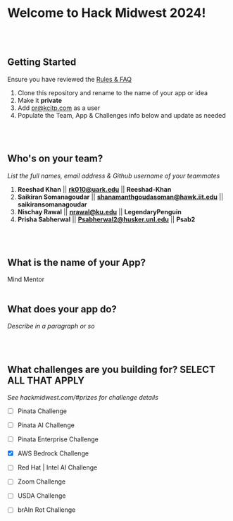 # Welcome to Hack Midwest 2024!
<br /><br />


## Getting Started
Ensure you have reviewed the [Rules & FAQ](https://hackmidwest.com/#faq)
1. Clone this repository and rename to the name of your app or idea
2. Make it **private**
3. Add pr@kcitp.com as a user
4. Populate the Team, App & Challenges info below and update as needed

<br /><br />

## Who's on your team?
*List the full names,  email address & Github username of your teammates*

1. **Reeshad Khan**  || **rk010@uark.edu** || **Reeshad-Khan**
2. **Saikiran Somanagoudar** || **shanamanthgoudasoman@hawk.iit.edu** || **saikiransomanagoudar**
3. **Nischay Rawal** || **nrawal@ku.edu** || **LegendaryPenguin**
4. **Prisha Sabherwal** || **Psabherwal2@husker.unl.edu** || **Psab2**

<br /><br />


## What is the name of your App?
Mind Mentor
<br /><br />
## What does your app do?
*Describe in a paragraph or so*

<br /><br />


## What challenges are you building for? SELECT ALL THAT APPLY
*See hackmidwest.com/#prizes for challenge details*
- [ ]  Pinata Challenge
- [ ]  Pinata AI Challenge
- [ ]  Pinata Enterprise Challenge
- [X]  AWS Bedrock Challenge
- [ ]  Red Hat | Intel AI Challenge
- [ ]  Zoom Challenge
- [ ]  USDA Challenge
- [ ]  brAIn Rot Challenge


<br /><br />
